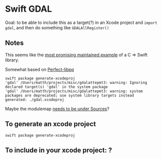 # Swift GDAL

Goal: to be able to include this as a target(?) in an Xcode project and `import gdal`, and then do something like `GDALAllRegister()`

## Notes

This seems like the [most promising maintained example](https://github.com/PureSwift/Cairo) of a C => Swift library.

Somewhat based on [Perfect-libpq](https://github.com/PerfectlySoft/Perfect-libpq)

```
swift package generate-xcodeproj
'gdal' /Users/matth/projects/misc/gdalattepmt3: warning: Ignoring declared target(s) 'gdal' in the system package
'gdal' /Users/matth/projects/misc/gdalattepmt3: warning: system packages are deprecated; use system library targets instead
generated: ./gdal.xcodeproj
```

Maybe the modulemap [needs to be under Sources](https://forums.swift.org/t/problem-with-new-package-manager-system-library-targets/16358/6)?

## To generate an xcode project

```
swift package generate-xcodeproj
```

## To include in your xcode project: ?

